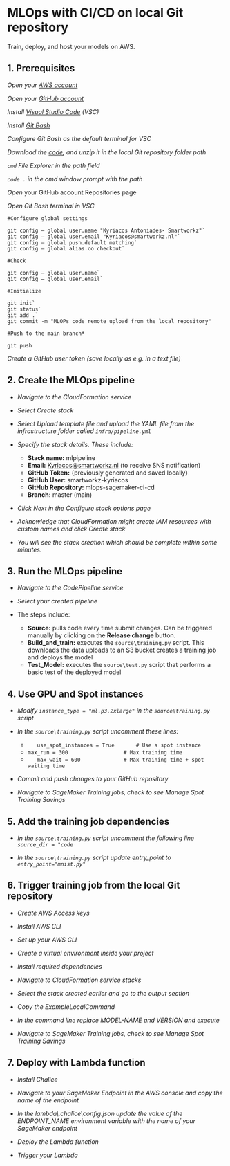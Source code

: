 # MLOps with CI/CD on local Git repository

Train, deploy, and host your models on AWS.

## 1. Prerequisites

*Open your [AWS account]()*

*Open your [GitHub account]()*

*Install [Visual Studio Code]() (VSC)*

*Install [Git Bash]()*

*Configure Git Bash as the default terminal for VSC*

*Download the [code](), and unzip it in the local Git repository folder path*

*`cmd` File Explorer in the path field*

*`code .` in the cmd window prompt with the path*

*Open* your GitHub account Repositories page

*Open Git Bash terminal in VSC*

```
#Configure global settings

git config — global user.name "Kyriacos Antoniades- Smartworkz"`		
git config — global user.email "Kyriacos@smartworkz.nl"`
git config — global push.default matching`
git config — global alias.co checkout`

#Check

git config — global user.name`
git config — global user.email`

#Initialize

git init`
git status`
git add .`
git commit -m "MLOPs code remote upload from the local repository"
```

```
#Push to the main branch*

git push
```

*Create a GitHub  user token (save locally as e.g. in a text file)*



## 2. Create the MLOps pipeline

- *Navigate to the CloudFormation service*



- *Select Create stack*



- *Select Upload template file and upload the YAML file from the infrastructure folder called `infra/pipeline.yml`*



- *Specify the stack details. These include:*
  - **Stack name:** mlpipeline
  - **Email:** Kyriacos@smartworkz.nl (to receive SNS notification)
  - **GitHub Token:** {previously generated and saved locally}
  - **GitHub User:** smartworkz-kyriacos
  - **GitHub Repository:** mlops-sagemaker-ci-cd
  - **Branch:** master (main)



- *Click Next in the Configure stack options page*



- *Acknowledge that CloudFormation might create IAM resources with custom names and click Create stack*



- *You will see the stack creation which should be complete within some minutes.*



## 3. Run the MLOps pipeline

- *Navigate to the CodePipeline service*



- *Select your created pipeline*



- The steps include: 
  - **Source:** pulls code every time submit changes. Can be triggered manually by clicking on the **Release change** button.
  - **Build_and_train:** executes the `source\training.py` script. This downloads the data uploads to an S3 bucket creates a training job and deploys the model
  - **Test_Model:** executes the `source\test.py`  script that performs a basic test of the deployed model



## 4. Use GPU and Spot instances

- *Modify `instance_type = "ml.p3.2xlarge"` in the `source\training.py` script*

- *In the `source\training.py` script uncomment these lines:*
  - ​	`	use_spot_instances = True		# Use a spot instance`
  - ​	`max_run = 300 					# Max training time`
  - ​	`	max_wait = 600 				# Max training time + spot waiting time`

- *Commit and push changes to your GitHub repository*

- *Navigate to SageMaker Training jobs, check to see Manage Spot Training Savings*



## 5. Add the training job dependencies

- *In the `source\training.py` script uncomment the following line `source_dir = "code`*

- *In the `source\training.py` script update entry_point to `entry_point="mnist.py"`*

## 6. Trigger training job from the local Git repository

- *Create AWS Access keys*

- *Install AWS CLI*

- *Set up your AWS CLI*

- *Create a virtual environment inside your project*

- *Install required dependencies*

- *Navigate to CloudFormation service stacks*

- *Select the stack created earlier and go to the output section*

- *Copy the ExampleLocalCommand*

- *In the command line replace MODEL-NAME and VERSION and execute* 

- *Navigate to SageMaker Training jobs, check to see Manage Spot Training Savings*

## 7. Deploy with Lambda function

- *Install Chalice*

- *Navigate to your SageMaker Endpoint in the AWS console and copy the name of the endpoint*

- *In the lambda\\.chalice\config.json update the value of the ENDPOINT_NAME environment variable with the name of your SageMaker endpoint*

- *Deploy the Lambda function*

- *Trigger your Lambda*

